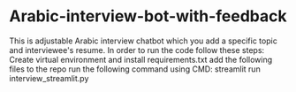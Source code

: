 # Arabic-interview-bot-with-feedback
This is adjustable Arabic interview chatbot which you add a specific topic and interviewee's resume.
In order to run the code follow these steps:
Create virtual environment and install requirements.txt
add the following files to the repo
run the following command using CMD:
streamlit run interview_streamlit.py
